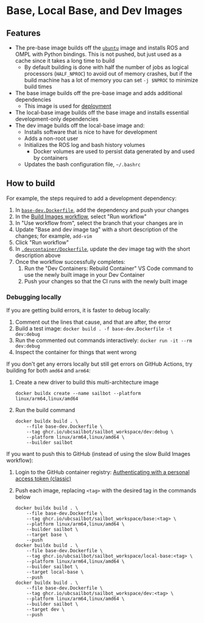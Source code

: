 # Base, Local Base, and Dev Images

## Features

- The pre-base image builds off the [`ubuntu`](https://hub.docker.com/_/ubuntu) image and installs ROS and OMPL with
  Python bindings. This is not pushed, but just used as a cache since it takes a long time to build
    - By default building is done with half the number of jobs as logical processors (`HALF_NPROC`) to avoid out of
      memory crashes, but if the build machine has a lot of memory you can set `-j $NPROC` to minimize build times
- The base image builds off the pre-base image and adds additional dependencies
    - This image is used for [deployment](../../scripts/deployment/)
- The local-base image builds off the base image and installs essential development-only dependencies
- The dev image builds off the local-base image and:
    - Installs software that is nice to have for development
    - Adds a non-root user
    - Initializes the ROS log and bash history volumes
        - Docker volumes are used to persist data generated by and used by containers
    - Updates the bash configuration file, `~/.bashrc`

## How to build

For example, the steps required to add a development dependency:

1. In [`base-dev.Dockerfile`](base-dev.Dockerfile), add the dependency and push your changes
2. In the [Build Images workflow](https://github.com/UBCSailbot/sailbot_workspace/actions/workflows/build-images.yml),
   select "Run workflow"
3. In "Use workflow from", select the branch that your changes are in
4. Update "Base and dev image tag" with a short description of the changes; for example, `add-vim`
5. Click "Run workflow"
6. In [`.devcontainer/Dockerfile`](../Dockerfile), update the dev image tag with the short description above
7. Once the workflow successfully completes:
    1. Run the "Dev Containers: Rebuild Container" VS Code command to use the newly built image in your Dev Container
    2. Push your changes so that the CI runs with the newly built image

### Debugging locally

If you are getting build errors, it is faster to debug locally:

1. Comment out the lines that cause, and that are after, the error
2. Build a test image: `docker build . -f base-dev.Dockerfile -t dev:debug`
3. Run the commented out commands interactively: `docker run -it --rm dev:debug`
4. Inspect the container for things that went wrong

If you don't get any errors locally but still get errors on GitHub Actions, try building for both `amd64` and `arm64`:

1. Create a new driver to build this multi-architecture image

   ```
   docker buildx create --name sailbot --platform linux/arm64,linux/amd64
   ```

2. Run the build command

    ```
    docker buildx build . \
        --file base-dev.Dockerfile \
        --tag ghcr.io/ubcsailbot/sailbot_workspace/dev:debug \
        --platform linux/arm64,linux/amd64 \
        --builder sailbot
    ```

If you want to push this to GitHub (instead of using the slow Build Images workflow):

1. Login to the GitHub container registry: [Authenticating with a personal access token (classic)](https://docs.github.com/en/packages/working-with-a-github-packages-registry/working-with-the-container-registry#authenticating-with-a-personal-access-token-classic)

2. Push each image, replacing `<tag>` with the desired tag in the commands below

    ```
    docker buildx build . \
        --file base-dev.Dockerfile \
        --tag ghcr.io/ubcsailbot/sailbot_workspace/base:<tag> \
        --platform linux/arm64,linux/amd64 \
        --builder sailbot \
        --target base \
        --push
    docker buildx build . \
        --file base-dev.Dockerfile \
        --tag ghcr.io/ubcsailbot/sailbot_workspace/local-base:<tag> \
        --platform linux/arm64,linux/amd64 \
        --builder sailbot \
        --target local-base \
        --push
    docker buildx build . \
        --file base-dev.Dockerfile \
        --tag ghcr.io/ubcsailbot/sailbot_workspace/dev:<tag> \
        --platform linux/arm64,linux/amd64 \
        --builder sailbot \
        --target dev \
        --push
    ```
